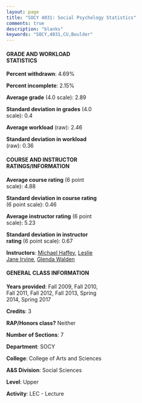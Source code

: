 ```yaml
---
layout: page
title: "SOCY 4031: Social Psychology Statistics"
comments: true
description: "blanks"
keywords: "SOCY,4031,CU,Boulder"
---
```

<head>
<script src="https://ajax.googleapis.com/ajax/libs/jquery/2.1.3/jquery.min.js"></script>
<script src="https://dl.dropboxusercontent.com/s/pc42nxpaw1ea4o9/highcharts.js?dl=0"></script>
<!-- <script src="../assets/js/highcharts.js"></script> -->
<style type="text/css">@font-face {
	font-family: "Bebas Neue";
	src: url(https://www.filehosting.org/file/details/544349/BebasNeue Regular.otf) format("opentype");
	}
	h1.Bebas { 
		font-family: "Bebas Neue", Verdana, Tahoma;
	}
</style>
</head>
<body>
	<div id="container" style="float: right; width: 45%; height: 88%; margin-left: 2.5%; margin-right: 2.5%;"></div>
	<script language="JavaScript">
		$(document).ready(function() {
		var chart = {type: 'column'};
		var title = {text: 'Grade Distribution'};
		var xAxis = {categories: ['A','B','C','D','F'],crosshair: true};
		var yAxis = {min: 0,title: {text: 'Percentage'}};
		var tooltip = {headerFormat: '<center><b><span style="font-size:20px">{point.key}</span></b></center>',
		               pointFormat: '<td style="padding:0"><b>{point.y:.1f}%</b></td>',
		               footerFormat: '</table>',shared: true,useHTML: true};
		var plotOptions = {column: {pointPadding: 0.0,borderWidth: 0}};  
		var credits = {enabled: false};var series= [{name: 'Percent',data: [29.67,46.76,14.77,5.21,3.59,]}];
		var json = {};
		json.chart = chart;
		json.title = title;
		json.tooltip = tooltip;
		json.xAxis = xAxis;
		json.yAxis = yAxis;  
		json.series = series;
		json.plotOptions = plotOptions;  
		json.credits = credits;
		$('#container').highcharts(json);
	});
	</script>
</body>
			   
#### GRADE AND WORKLOAD STATISTICS

**Percent withdrawn**: 4.69%

**Percent incomplete**: 2.15%

**Average grade** (4.0 scale): 2.89

**Standard deviation in grades** (4.0 scale): 0.4

**Average workload** (raw): 2.46

**Standard deviation in workload** (raw): 0.36

#### COURSE AND INSTRUCTOR RATINGS/INFORMATION

**Average course rating** (6 point scale): 4.88

**Standard deviation in course rating** (6 point scale): 0.46

**Average instructor rating** (6 point scale): 5.23

**Standard deviation in instructor rating** (6 point scale): 0.67

**Instructors**: <a href='../../instructors/Michael_Haffey'>Michael Haffey</a>, <a href='../../instructors/Leslie_Jane_Irvine'>Leslie Jane Irvine</a>, <a href='../../instructors/Glenda_Walden'>Glenda Walden</a>

#### GENERAL CLASS INFORMATION

**Years provided**: Fall 2009, Fall 2010, Fall 2011, Fall 2012, Fall 2013, Spring 2014, Spring 2017

**Credits**: 3

**RAP/Honors class?** Neither

**Number of Sections**: 7

**Department**: SOCY

**College**: College of Arts and Sciences

**A&S Division**: Social Sciences

**Level**: Upper

**Activity**: LEC - Lecture
